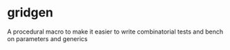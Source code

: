 # gridgen
A procedural macro to make it easier to write combinatorial tests and bench on parameters and generics
